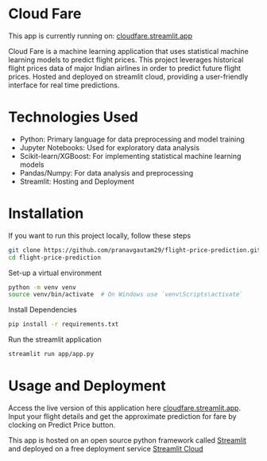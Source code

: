 # Cloud Fare 
This app is currently running on: [cloudfare.streamlit.app](cloudfare.streamlit.app)

Cloud Fare is a machine learning application that uses statistical machine learning models to predict flight prices.
This project leverages historical flight prices data of major Indian airlines in order to predict future flight prices.
Hosted and deployed on streamlit cloud, providing a user-friendly interface for real time predictions.

# Technologies Used
* Python: Primary language for data preprocessing and model training
* Jupyter Notebooks: Used for exploratory data analysis
* Scikit-learn/XGBoost: For implementing statistical machine learning models
* Pandas/Numpy: For data analysis and preprocessing
* Streamlit: Hosting and Deployment

# Installation
If you want to run this project locally, follow these steps

```bash
git clone https://github.com/pranavgautam29/flight-price-prediction.git # clone this repository
cd flight-price-prediction
```
Set-up a virtual environment
```bash
python -m venv venv
source venv/bin/activate  # On Windows use `venv\Scripts\activate`
```
Install Dependencies
```bash
pip install -r requirements.txt
```
Run the streamlit application
```bash
streamlit run app/app.py
```

# Usage and Deployment
Access the live version of this application here [cloudfare.streamlit.app](cloudfare.streamlit.app). Input your flight details and get the approximate prediction for fare by clocking on Predict Price button.

This app is hosted on an open source python framework called [Streamlit](https://streamlit.io/) and deployed on a free deployment service [Streamlit Cloud](https://streamlit.io/cloud)
